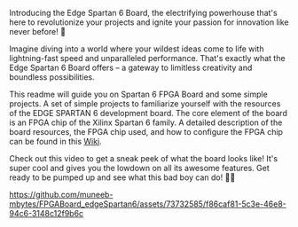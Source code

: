 Introducing the Edge Spartan 6 Board, the electrifying powerhouse that's here to revolutionize your projects and ignite your passion for innovation like never before! 🚀

Imagine diving into a world where your wildest ideas come to life with lightning-fast speed and unparalleled performance. That's exactly what the Edge Spartan 6 Board offers – a gateway to limitless creativity and boundless possibilities.

This readme will guide you on Spartan 6 FPGA Board and some simple projects. A set of simple projects to familiarize yourself with the resources of the EDGE SPARTAN 6 development board. The core element of the board is an FPGA chip of the Xilinx Spartan 6 family. A detailed description of the board resources, the FPGA chip used, and how to configure the FPGA chip can be found in this [Wiki](https://github.com/muneeb-mbytes/FPGABoard_edgeSpartan6/wiki).

Check out this video to get a sneak peek of what the board looks like! It's super cool and gives you the lowdown on all its awesome features. Get ready to be pumped up and see what this bad boy can do! 🎥🚀


https://github.com/muneeb-mbytes/FPGABoard_edgeSpartan6/assets/73732585/f86caf81-5c3e-46e8-94c6-3148c12f9b6c







